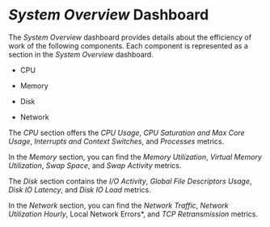 # *System Overview* Dashboard

The *System Overview* dashboard provides details about the efficiency of
work of the following components. Each component is represented as a section in
the *System Overview* dashboard.


* CPU


* Memory


* Disk


* Network

The *CPU* section offers the *CPU Usage*, *CPU Saturation and Max Core Usage*,
*Interrupts and Context Switches*, and *Processes* metrics.

In the *Memory* section, you can find the *Memory Utilization*, *Virtual Memory
Utilization*, *Swap Space*, and *Swap Activity* metrics.

The *Disk* section contains the *I/O Activity*, *Global File Descriptors
Usage*, *Disk IO Latency*, and *Disk IO Load* metrics.

In the *Network* section, you can find the *Network Traffic*, *Network
Utilization Hourly*, Local Network Errors\*, and *TCP Retransmission* metrics.

<!-- -*- mode: rst -*- -->
<!-- Tips (tip) -->
<!-- Abbreviations (abbr) -->
<!-- Docker commands (docker) -->
<!-- Graphical interface elements (gui) -->
<!-- Options and parameters (opt) -->
<!-- pmm-admin commands (pmm-admin) -->
<!-- SQL commands (sql) -->
<!-- PMM Dashboards (dbd) -->
<!-- * Text labels -->
<!-- Special headings (h) -->
<!-- Status labels (status) -->
